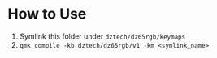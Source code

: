 # How to Use

1. Symlink this folder under `dztech/dz65rgb/keymaps`
2. `qmk compile -kb dztech/dz65rgb/v1 -km <symlink_name>`
